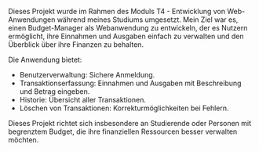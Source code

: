 Dieses Projekt wurde im Rahmen des Moduls T4 - Entwicklung von Web-Anwendungen während meines Studiums umgesetzt. Mein Ziel war es, einen Budget-Manager als Webanwendung zu entwickeln, der es Nutzern ermöglicht, ihre Einnahmen und Ausgaben einfach zu verwalten und den Überblick über ihre Finanzen zu behalten.

Die Anwendung bietet:
- Benutzerverwaltung: Sichere Anmeldung.
- Transaktionserfassung: Einnahmen und Ausgaben mit Beschreibung und Betrag eingeben.
- Historie: Übersicht aller Transaktionen.
- Löschen von Transaktionen: Korrekturmöglichkeiten bei Fehlern.

Dieses Projekt richtet sich insbesondere an Studierende oder Personen mit begrenztem Budget, die ihre finanziellen Ressourcen besser verwalten möchten.
